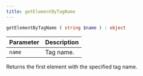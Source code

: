 ```yaml
---
title: getElementByTagName
---
```


```php
getElementByTagName ( string $name ) : object
```

| Parameter | Description
| --------- | -----------
| `name`    | Tag name.

Returns the first element with the specified tag name.